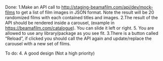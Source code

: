 Done:
1.Make an API call to http://staging-beamafilm.com/api/dev/mock-films to get a list
of film images in JSON format. Note the result will be 20 randomized films with
each contained titles and images.
2.The result of the API should be rendered inside a carousel, (example in
https://beamafilm.com/catalogue). You can slide it left or right.
5. You are allowed to use any library/package as you see fit.
3.There is a button called “Reload”, if clicked you should call the API again and
update/replace the carousel with a new set of films.

To do:
4. A good design (Not a high priority)
